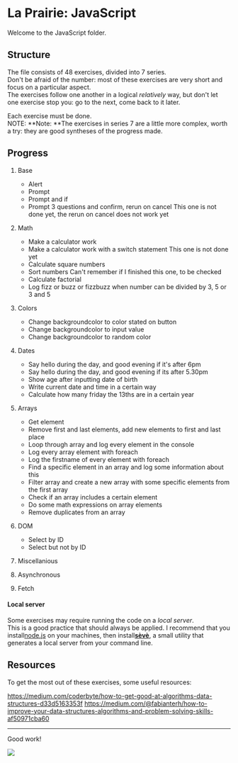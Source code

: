 # La Prairie: JavaScript

Welcome to the JavaScript folder.

## Structure

The file consists of 48 exercises, divided into 7 series.  
Don't be afraid of the number: most of these exercises are very short and focus on a particular aspect.  
The exercises follow one another in a logical _relatively_ way, but don't let one exercise stop you: go to the next, come back to it later.

Each exercise must be done.  
NOTE: **Note: **The exercises in series 7 are a little more complex, worth a try: they are good syntheses of the progress made.

## Progress

1. Base
    - Alert
    - Prompt
    - Prompt and if
    - Prompt 3 questions and confirm, rerun on cancel
        This one is not done yet, the rerun on cancel does not work yet

2. Math
    - Make a calculator work
    - Make a calculator work with a switch statement
        This one is not done yet
    - Calculate square numbers
    - Sort numbers
        Can't remember if I finished this one, to be checked
    - Calculate factorial
    - Log fizz or buzz or fizzbuzz when number can be divided by 3, 5 or 3 and 5

3. Colors
    - Change backgroundcolor to color stated on button
    - Change backgroundcolor to input value
    - Change backgroundcolor to random color 

4. Dates
    - Say hello during the day, and good evening if it's after 6pm
    - Say hello during the day, and good evening if its after 5.30pm
    - Show age after inputting date of birth
    - Write current date and time in a certain way
    - Calculate how many friday the 13ths are in a certain year

5. Arrays
    - Get element
    - Remove first and last elements, add new elements to first and last place
    - Loop through array and log every element in the console
    - Log every array element with foreach
    - Log the firstname of every element with foreach
    - Find a specific element in an array and log some information about this
    - Filter array and create a new array with some specific elements from the first array
    - Check if an array includes a certain element
    - Do some math expressions on array elements
    - Remove duplicates from an array

6. DOM
    - Select by ID
    - Select but not by ID 
7. Miscellanious
8. Asynchronous
9. Fetch

#### Local server

Some exercises may require running the code on a _local server_.  
This is a good practice that should always be applied. I recommend that you install[node.js](https://nodejs.org/en/) on your machines, then install[**sèvè**](https://github.com/leny/seve), a small utility that generates a local server from your command line.

## Resources

To get the most out of these exercises, some useful resources:

https://medium.com/coderbyte/how-to-get-good-at-algorithms-data-structures-d33d5163353f
https://medium.com/@fabianterh/how-to-improve-your-data-structures-algorithms-and-problem-solving-skills-af50971cba60

* * *

Good work!

![](https://media.giphy.com/media/xT9DPPqwOCoxi3ASWc/giphy.gif)